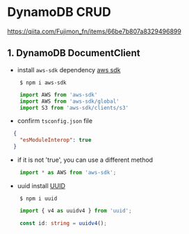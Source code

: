# DynamoDB CRUD

https://qiita.com/Fujimon_fn/items/66be7b807a8329496899

## 1. DynamoDB DocumentClient 
* install `aws-sdk` dependency [aws sdk](https://www.npmjs.com/package/aws-sdk)

```shell
    $ npm i aws-sdk
```

```typescript
    import AWS from 'aws-sdk'
    import AWS from 'aws-sdk/global'
    import S3 from 'aws-sdk/clients/s3'
```

* confirm `tsconfig.json` file
```json
  {
    "esModuleInterop": true
  }
```

* if it is not 'true', you can use a different method
```typescript
    import * as AWS from 'aws-sdk';
```

* uuid install
[UUID](https://github.com/uuidjs/uuid#readme)
```shell
    $ npm i uuid
```

```typescript
    import { v4 as uuidv4 } from 'uuid';

    const id: string = uuidv4();
```
